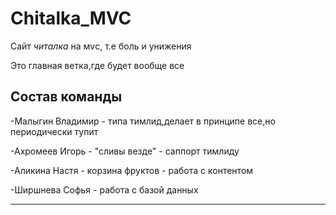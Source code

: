 # Chitalka_MVC
Сайт *читалка* на мvс, т.е боль и унижения

Это главная ветка,где будет вообще все

Состав команды
-------------------------

-Малыгин Владимир - типа тимлид,делает в принципе все,но периодически тупит

-Ахромеев Игорь - "сливы везде" - саппорт тимлиду

-Аликина Настя - корзина фруктов - работа с контентом

-Ширшнева Софья - работа с базой данных


-------------------------

